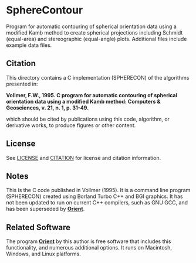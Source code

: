 # SphereContour
Program for automatic contouring of spherical orientation data using a modified Kamb method to create spherical projections including Schmidt (equal-area) and stereographic (equal-angle) plots. Additional files include example data files. 

## Citation
This directory contains a C implementation (SPHERECON) of the algorithms presented in:

__Vollmer, F.W., 1995. C program for automatic contouring of spherical 
orientation data using a modified Kamb method: Computers & Geosciences, 
v. 21, n. 1, p. 31-49.__

which should be cited by publications using this code, algorithm, or derivative 
works, to produce figures or other content. 

## License
See [LICENSE](LICENSE.md) and [CITATION](CITATION.md) for license and citation information.

## Notes
This is the C code published in Vollmer (1995). It is a command line program (SPHERECON) created using Borland Turbo C++ and BGI graphics. It has not been updated to run on current C++ compilers, such as GNU GCC, and has been superseded by [__Orient__](https://vollmerf.github.io/orient/).

## Related Software
The program [__Orient__](https://vollmerf.github.io/orient/) by this author is free software that includes this functionality, and numerous additional options. It runs on Macintosh, Windows, and Linux platforms.

